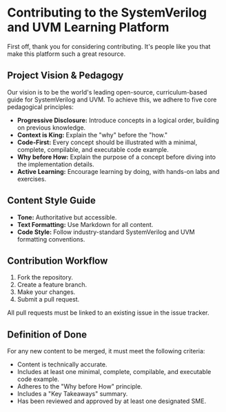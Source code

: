 # Contributing to the SystemVerilog and UVM Learning Platform

First off, thank you for considering contributing. It's people like you that make this platform such a great resource.

## Project Vision & Pedagogy

Our vision is to be the world's leading open-source, curriculum-based guide for SystemVerilog and UVM. To achieve this, we adhere to five core pedagogical principles:

*   **Progressive Disclosure:** Introduce concepts in a logical order, building on previous knowledge.
*   **Context is King:** Explain the "why" before the "how."
*   **Code-First:** Every concept should be illustrated with a minimal, complete, compilable, and executable code example.
*   **Why before How:** Explain the purpose of a concept before diving into the implementation details.
*   **Active Learning:** Encourage learning by doing, with hands-on labs and exercises.

## Content Style Guide

*   **Tone:** Authoritative but accessible.
*   **Text Formatting:** Use Markdown for all content.
*   **Code Style:** Follow industry-standard SystemVerilog and UVM formatting conventions.

## Contribution Workflow

1.  Fork the repository.
2.  Create a feature branch.
3.  Make your changes.
4.  Submit a pull request.

All pull requests must be linked to an existing issue in the issue tracker.

## Definition of Done

For any new content to be merged, it must meet the following criteria:

*   Content is technically accurate.
*   Includes at least one minimal, complete, compilable, and executable code example.
*   Adheres to the "Why before How" principle.
*   Includes a "Key Takeaways" summary.
*   Has been reviewed and approved by at least one designated SME.

